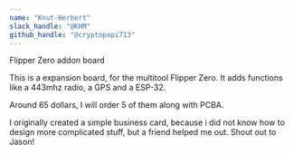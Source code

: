 ```yaml
---
name: "Knut-Herbert"
slack_handle: "@KHM"
github_handle: "@cryptopapi713"
---
```


Flipper Zero addon board 
<!-- Describe your board in 2-3 sentences. What are you making? What will it do? -->

This is a expansion board, for the multitool Flipper Zero. It adds functions like a 443mhz radio, a GPS and a ESP-32.

<!-- How much is it going to cost? -->

Around 65 dollars, I will order 5 of them along with PCBA.

<!-- Tell us a little bit about your design process. What were some challenges? What helped? Totally optional -->

I originally created a simple business card, because i did not know how to design more complicated stuff, but a friend helped me out. Shout out to Jason!
